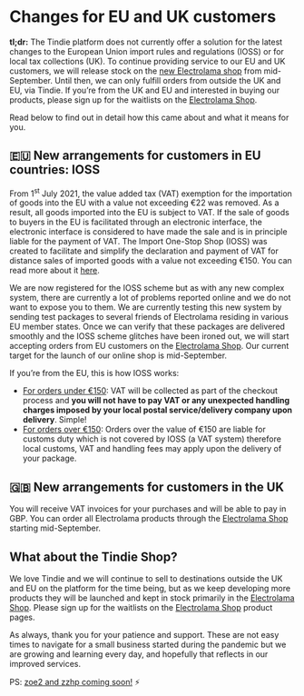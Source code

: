 # Changes for EU and UK customers

**tl;dr:** The Tindie platform does not currently offer a solution for the latest changes to the European Union import rules and regulations (IOSS) or for local tax collections (UK). To continue providing service to our EU and UK customers, we will release stock on the [new Electrolama shop](https://shop.electrolama.com/) from mid-September. Until then, we can only fulfill orders from outside the UK and EU, via Tindie. If you’re from the UK and EU and interested in buying our products, please sign up for the waitlists on the [Electrolama Shop](https://shop.electrolama.com/).

Read below to find out in detail how this came about and what it means for you.

## 🇪🇺  New arrangements for customers in EU countries: IOSS
From 1<sup>st</sup> July 2021,  the value added tax (VAT) exemption for the importation of goods into the EU with a value not exceeding €22 was removed. As a result, all goods imported into the EU is subject to VAT. If the sale of goods to buyers in the EU is facilitated through an electronic interface, the electronic interface is considered to have made the sale and is in principle liable for the payment of VAT. The Import One-Stop Shop (IOSS) was created to facilitate and simplify the declaration and payment of VAT for distance sales of imported goods with a value not exceeding €150. You can read more about it [here](https://op.europa.eu/en/publication-detail/-/publication/77255bf8-65cd-11eb-aeb5-01aa75ed71a1/language-en/format-PDF/source-210200019). 

We are now registered for the IOSS scheme but as with any new complex system, there are currently a lot of problems reported online and we do not want to expose you to them. We are currently testing this new system by sending test packages to several friends of Electrolama residing in various EU member states. Once we can verify that these packages are delivered smoothly and the IOSS scheme glitches have been ironed out, we will start accepting orders from EU customers on the [Electrolama Shop](https://shop.electrolama.com/). Our current target for the launch of our online shop is mid-September.

If you’re from the EU, this is how IOSS works:

  - <ins>For orders under €150</ins>: VAT will be collected as part of the checkout process and **you will not have to pay VAT or any unexpected handling charges imposed by your local postal service/delivery company upon delivery**. Simple!
  - <ins>For orders over €150</ins>: Orders over the value of €150 are liable for customs duty which is not covered by IOSS (a VAT system) therefore local customs, VAT and handling fees may apply upon the delivery of your package.


## 🇬🇧  New arrangements for customers in the UK
You will receive VAT invoices for your purchases and will be able to pay in GBP.  You can order all Electrolama products through the [Electrolama Shop](https://shop.electrolama.com/) starting mid-September.


## What about the Tindie Shop?

We love Tindie and we will continue to sell to destinations outside the UK and EU on the platform for the time being, but as we keep developing more products they will be launched and kept in stock primarily in the [Electrolama Shop](https://shop.electrolama.com/). Please sign up for the waitlists on the [Electrolama Shop](https://shop.electrolama.com/) product pages.    

As always, thank you for your patience and support. These are not easy times to navigate for a small business started during the pandemic but we are growing and learning every day, and hopefully that reflects in our improved services.

PS: [zoe2 and zzhp coming soon!](https://twitter.com/electrolama/status/1427392516807184386) ⚡
